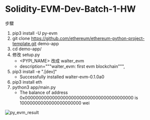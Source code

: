 # Solidity-EVM-Dev-Batch-1-HW

步驟
1. pip3 install -U py-evm
2. git clone https://github.com/ethereum/ethereum-python-project-template.git demo-app
3. cd demo-app/
4. 修改 setup.py
   - <PYPI_NAME> 改成 walter_evm
   - description="""walter_evm: first evm blockchain""",
5. pip3 install -e ".[dev]"
   - Successfully installed walter-evm-0.1.0a0
6. pip3 install eth
7. python3 app/main.py
   - The balance of address 0x0000000000000000000000000000000000000000 is 10000000000000000000000 wei

![py_evm_result](https://user-images.githubusercontent.com/16549786/147260736-8d111a6f-0ed5-4e6d-b38d-7c64cfe2db73.png)
